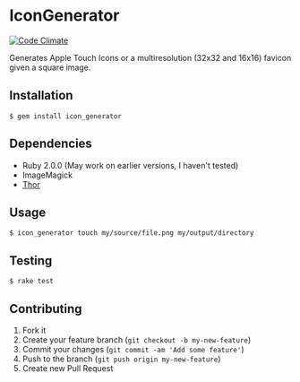 # IconGenerator

[![Code Climate](https://codeclimate.com/github/adamnbowen/icon_generator.png)](https://codeclimate.com/github/adamnbowen/icon_generator)

Generates Apple Touch Icons or a multiresolution (32x32 and 16x16) favicon given
a square image.

## Installation

    $ gem install icon_generator

## Dependencies

* Ruby 2.0.0 (May work on earlier versions, I haven't tested)
* ImageMagick
* [Thor](http://whatisthor.com/)

## Usage

    $ icon_generator touch my/source/file.png my/output/directory

## Testing

    $ rake test

## Contributing

1. Fork it
2. Create your feature branch (`git checkout -b my-new-feature`)
3. Commit your changes (`git commit -am 'Add some feature'`)
4. Push to the branch (`git push origin my-new-feature`)
5. Create new Pull Request
